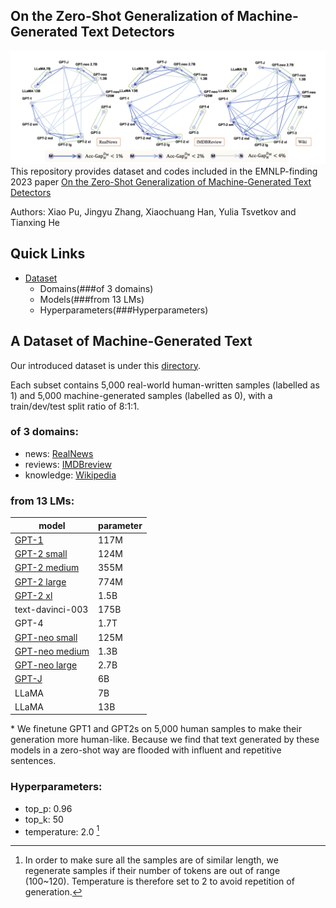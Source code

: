 ## On the Zero-Shot Generalization of Machine-Generated Text Detectors
![pic](pics/main_res.png)
This repository provides dataset and codes included in the EMNLP-finding 2023 paper [On the Zero-Shot Generalization of Machine-Generated Text Detectors](https://arxiv.org/abs/2310.05165)

Authors: Xiao Pu, Jingyu Zhang, Xiaochuang Han, Yulia Tsvetkov and Tianxing He

## Quick Links
- [Dataset](##)
    - Domains(###of 3 domains)
    - Models(###from 13 LMs)
    - Hyperparameters(###Hyperparameters)


## A Dataset of Machine-Generated Text
Our introduced dataset is under this [directory](https://github.com/SophiaPx/detectors-generalization/tree/main/generation_data).

Each subset contains 5,000 real-world human-written samples (labelled as 1) and 5,000 machine-generated samples (labelled as 0), with a train/dev/test split ratio of 8:1:1.

### of 3 domains:
- news: [RealNews](https://huggingface.co/datasets/c4/viewer/realnewslike)
- reviews: [IMDBreview](https://huggingface.co/datasets/imdb)
- knowledge: [Wikipedia](https://huggingface.co/datasets/wikipedia/viewer/20220301.en)

### from 13 LMs:
|model|parameter|
| -- | -- |
|[GPT-1](https://huggingface.co/openai-gpt)|117M|
|[GPT-2 small](https://huggingface.co/gpt2)|124M|
|[GPT-2 medium](https://huggingface.co/gpt2-medium)|355M|
|[GPT-2 large](https://huggingface.co/gpt2-large)|774M|
|[GPT-2 xl](https://huggingface.co/gpt2-xl)|1.5B|
|text-davinci-003|175B|
|GPT-4|1.7T|
|[GPT-neo small](https://huggingface.co/EleutherAI/gpt-neo-125m)|125M|
|[GPT-neo medium](https://huggingface.co/EleutherAI/gpt-neo-1.3B)|1.3B|
|[GPT-neo large](https://huggingface.co/EleutherAI/gpt-neo-2.7B)|2.7B|
|[GPT-J](https://huggingface.co/EleutherAI/gpt-j-6b)|6B|
|LLaMA|7B|
|LLaMA|13B|

\* We finetune GPT1 and GPT2s on 5,000 human samples to make their generation more human-like. Because we find that text generated by these models in a zero-shot way are flooded with influent and repetitive sentences.

### Hyperparameters:
- top_p: 0.96
- top_k: 50
- temperature: 2.0 [^1]
[^1]: In order to make sure all the samples are of similar length, we regenerate samples if their number of tokens are out of range (100~120). Temperature is therefore set to 2 to avoid repetition of generation.